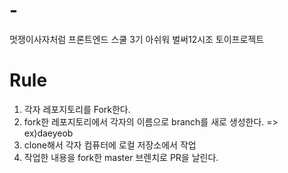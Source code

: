 # -
멋쟁이사자처럼 프론트엔드 스쿨 3기 아쉬워 벌써12시조 토이프로젝트



# Rule

1. 각자 레포지토리를 Fork한다.
2. fork한 레포지토리에서 각자의 이름으로 branch를 새로 생성한다. => ex)daeyeob
3. clone해서 각자 컴퓨터에 로컬 저장소에서 작업
4. 작업한 내용을 fork한 master 브렌치로 PR을 날린다. 
